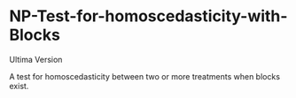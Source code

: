 # NP-Test-for-homoscedasticity-with-Blocks
Ultima Version

A test for homoscedasticity between two or more treatments when blocks exist.
